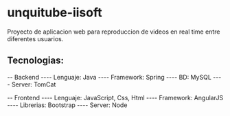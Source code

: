 # unquitube-iisoft
  Proyecto de aplicacion web para reproduccion de videos en real time entre diferentes usuarios.

## Tecnologias:
-- Backend
---- Lenguaje: Java
---- Framework: Spring
---- BD: MySQL
---- Server: TomCat

-- Frontend
---- Lenguaje: JavaScript, Css, Html
---- Framework: AngularJS
---- Librerias: Bootstrap
---- Server: Node

